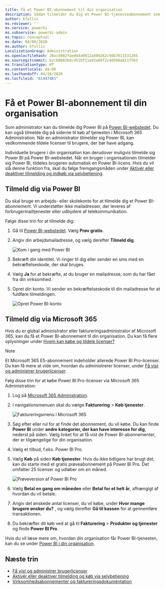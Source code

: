 ```yaml
---
title: Få et Power BI-abonnement til din organisation
description: Sådan tilmelder du dig et Power BI-tjenesteabonnement som administrator, og køber masselicenser.
author: kfollis
ms.reviewer: ''
ms.service: powerbi
ms.subservice: powerbi-admin
ms.topic: conceptual
ms.date: 04/08/2020
ms.author: kfollis
LocalizationGroup: Administration
ms.openlocfilehash: 28acd982faed44a0912a486262c9db7611531265
ms.sourcegitcommit: b2cb0b02bdc451bf11a92a68f2c4d560a811f563
ms.translationtype: HT
ms.contentlocale: da-DK
ms.lasthandoff: 04/16/2020
ms.locfileid: "81447481"
---
```

# <a name="get-a-power-bi-subscription-for-your-organization"></a>Få et Power BI-abonnement til din organisation

Som administrator kan du tilmelde dig Power BI på [Power BI-webstedet](https://powerbi.microsoft.com). Du kan også tilmelde dig på siderne til køb af tjenesten i Microsoft 365 Administration. Når en administrator tilmelder sig Power BI, kan vedkommende tildele licenser til brugere, der bør have adgang.

Individuelle brugere i din organisation kan derudover muligvis tilmelde sig Power BI på Power BI-webstedet. Når en bruger i organisationen tilmelder sig Power BI, tildeles brugeren automatisk en Power BI-licens. Hvis du vil slå denne funktion fra, skal du følge fremgangsmåden under [Aktivér eller deaktiver tilmelding og indkøb via selvbetjening](service-admin-disable-self-service.md).

## <a name="sign-up-through-power-bi"></a>Tilmeld dig via Power BI

Du skal bruge en arbejds- eller skolekonto for at tilmelde dig et Power BI-abonnement. Vi understøtter ikke mailadresser, der leveres af forbrugermailtjenester eller udbydere af telekommunikation.

Følge disse trin for at tilmelde dig:

1. Gå til [Power BI-webstedet](https://powerbi.microsoft.com). Vælg **Prøv gratis**.
2. Angiv din arbejdsmailadresse, og vælg derefter **Tilmeld dig**.

   ![Kom i gang med Power BI](media/service-admin-org-subscription/signup-get-started.png)

3. Bekræft din identitet. Vi ringer til dig eller sender en sms med en bekræftelseskode, der skal bruges.
4. Vælg **Ja** for at bekræfte, at du bruger en mailadresse, som du har fået fra din virksomhed.
5. Opret din konto. Vi sender en bekræftelseskode til din mailadresse for at fuldføre tilmeldingen.

   ![Opret Power BI-konto](media/service-admin-org-subscription/org-signup.png)

## <a name="sign-up-through-microsoft-365"></a>Tilmeld dig via Microsoft 365

Hvis du er global administrator eller faktureringsadministrator af Microsoft 365, kan du få et Power BI-abonnement til din organisation. Du kan få flere oplysninger under [Hvem kan købe og tildele licenser?](../service-admin-licensing-organization.md#who-can-purchase-and-assign-licenses)

> [!NOTE]
>
> Et Microsoft 365 E5-abonnement indeholder allerede Power BI Pro-licenser. Du kan få mere at vide om, hvordan du administrerer licenser, under [Få vist og administrer brugerlicenser](service-admin-manage-licenses.md).
>
>

Følg disse trin for at købe Power BI Pro-licenser via Microsoft 365 Administration:

1. Log på [Microsoft 365 Administration](https://admin.microsoft.com).

2. I navigationsmenuen skal du vælge **Fakturering** > **Køb tjenester**.
  
   ![Faktureringsmenu i Microsoft 365](media/service-admin-org-subscription/m365-billing-menu.png)

3. Søg efter eller rul for at finde det abonnement, du vil købe. Du kan finde **Power BI** under **andre kategorier, der kan have interesse for dig**, nederst på siden. Vælg linket for at få vist de Power BI-abonnementer, der er tilgængelige for din organisation.

4. Vælg et tilbud, f.eks. Power BI Pro.

5. Vælg **Køb** på siden **Køb tjenester**. Hvis du ikke tidligere har brugt det, kan du starte med et gratis prøveabonnement på Power BI Pro. Det omfatter 25 licenser og udløber om en måned.

   ![Prøveversion af Power BI Pro](media/service-admin-org-subscription/m365-org-free-trial-pro.png)

6. Vælg **Betal en gang om måneden** eller **Betal for et helt år**, afhængigt af hvordan du vil betale.

7. Angiv det ønskede antal licenser, du vil købe, under **Hvor mange brugere ønsker du?** , og vælg derefter **Gå til kassen** for at gennemføre transaktionen.

8. Du bekræfter dit køb ved at gå til **Fakturering** > **Produkter og tjenester** og finde **Power BI Pro**.

Hvis du vil læse mere om, hvordan din organisation får Power BI-tjenesten, kan du se under [Power BI i din organisation](https://docs.microsoft.com/microsoft-365/admin/misc/power-bi-in-your-organization?view=o365-worldwide).

## <a name="next-steps"></a>Næste trin

- [Få vist og administrer brugerlicenser](service-admin-manage-licenses.md)
- [Aktivér eller deaktiver tilmelding og køb via selvbetjening](service-admin-disable-self-service.md)
- [Virksomhedsabonnementer og faktureringsdokumentation](https://docs.microsoft.com/microsoft-365/commerce/?view=o365-worldwide)
